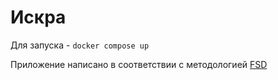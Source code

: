 # Искра

Для запуска - `docker compose up`

Приложение написано в соответствии с методологией [FSD](https://feature-sliced.design/)
